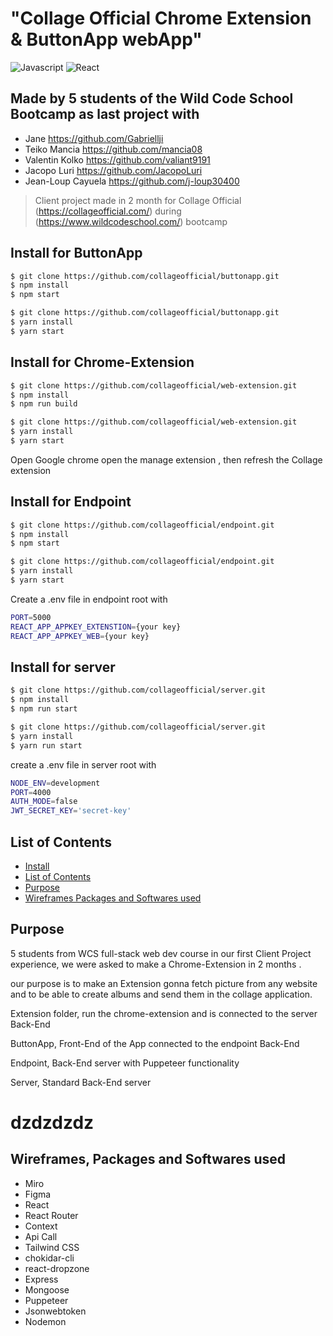 # "Collage Official Chrome Extension & ButtonApp webApp"
![Javascript](https://aleen42.github.io/badges/src/javascript.svg)
![React](https://aleen42.github.io/badges/src/react.svg)

## Made by 5 students of the Wild Code School Bootcamp as last project with 
- Jane https://github.com/Gabriellji
- Teiko Mancia https://github.com/mancia08
- Valentin Kolko https://github.com/valiant9191
- Jacopo Luri https://github.com/JacopoLuri
- Jean-Loup Cayuela https://github.com/j-loup30400

> Client project made in 2 month for Collage Official (https://collageofficial.com/) during (https://www.wildcodeschool.com/) bootcamp

## Install for ButtonApp
```bash
$ git clone https://github.com/collageofficial/buttonapp.git
$ npm install
$ npm start
```
```bash
$ git clone https://github.com/collageofficial/buttonapp.git
$ yarn install
$ yarn start
```
## Install for Chrome-Extension
```bash
$ git clone https://github.com/collageofficial/web-extension.git
$ npm install
$ npm run build
```
```bash
$ git clone https://github.com/collageofficial/web-extension.git
$ yarn install
$ yarn start
```
Open Google chrome open the manage extension , then refresh the Collage extension 

## Install for Endpoint
```bash
$ git clone https://github.com/collageofficial/endpoint.git
$ npm install
$ npm start
```
```bash
$ git clone https://github.com/collageofficial/endpoint.git
$ yarn install
$ yarn start
```
Create a .env file in endpoint root with
```bash
PORT=5000
REACT_APP_APPKEY_EXTENSTION={your key}
REACT_APP_APPKEY_WEB={your key}
```
## Install for server
```bash
$ git clone https://github.com/collageofficial/server.git
$ npm install
$ npm run start
```
```bash
$ git clone https://github.com/collageofficial/server.git
$ yarn install
$ yarn run start
```
create a .env file in server root with 
```bash
NODE_ENV=development
PORT=4000
AUTH_MODE=false
JWT_SECRET_KEY='secret-key'
```

## List of Contents
- [Install](#install)
- [List of Contents](#list-of-contents)
- [Purpose](#purpose)
- [Wireframes Packages and Softwares used](#wireframes-packages-and-softwares-used)

## Purpose
5 students from WCS full-stack web dev course in our first Client Project experience, we were asked to make a Chrome-Extension in 2 months .

 our purpose is to make an Extension gonna fetch picture from any website and to be able to create albums and send them in the collage application.

Extension folder, run the chrome-extension and is connected to the server Back-End

ButtonApp, Front-End of the App connected to the endpoint Back-End 

Endpoint, Back-End server with Puppeteer functionality

Server, Standard Back-End server 

# dzdzdzdz

## Wireframes, Packages and Softwares used
- Miro
- Figma
- React 
- React Router
- Context
- Api Call 
- Tailwind CSS
- chokidar-cli
- react-dropzone
- Express
- Mongoose
- Puppeteer
- Jsonwebtoken
- Nodemon

